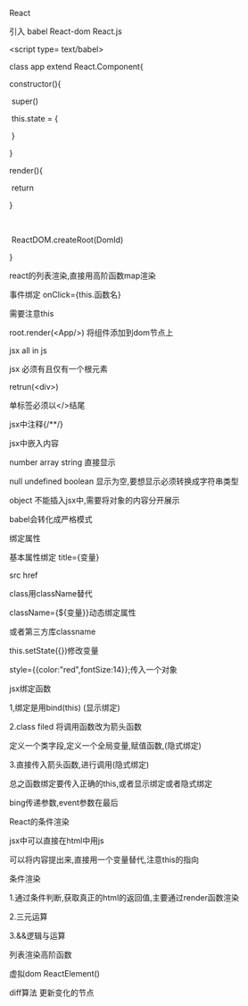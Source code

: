 React

引入 babel  React-dom React.js

\<script type= text/babel>



class app extend React.Component{

constructor(){

​	super()

​	this.state = {

​	}

}

render(){

​	return

}

​	

​	ReactDOM.createRoot(DomId)

}

react的列表渲染,直接用高阶函数map渲染

事件绑定 onClick={this.函数名}

需要注意this

root.render(\<App/>) 将组件添加到dom节点上



jsx all in js

jsx 必须有且仅有一个根元素

retrun(\<div>)

单标签必须以</>结尾

jsx中注释{/**/}

jsx中嵌入内容

number array  string 直接显示

null undefined boolean 显示为空,要想显示必须转换成字符串类型

object 不能插入jsx中,需要将对象的内容分开展示

babel会转化成严格模式

绑定属性

基本属性绑定 title={变量}

src href



class用className替代

className={${变量}}动态绑定属性

或者第三方库classname

this.setState({})修改变量

style={{color:"red",fontSize:14}};传入一个对象



jsx绑定函数

1,绑定是用bind(this) (显示绑定)

2.class filed 将调用函数改为箭头函数

定义一个类字段,定义一个全局变量,赋值函数,(隐式绑定)

3.直接传入箭头函数,进行调用(隐式绑定)

总之函数绑定要传入正确的this,或者显示绑定或者隐式绑定

bing传递参数,event参数在最后



React的条件渲染

jsx中可以直接在html中用js

可以将内容提出来,直接用一个变量替代,注意this的指向

条件渲染

1.通过条件判断,获取真正的html的返回值,主要通过render函数渲染

2.三元运算

3.&&逻辑与运算

列表渲染高阶函数

虚拟dom   ReactElement()

diff算法 更新变化的节点

